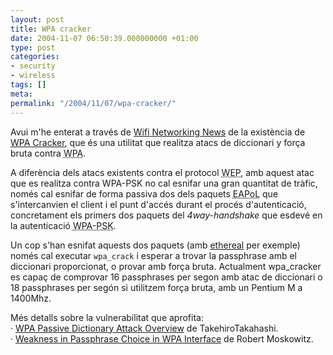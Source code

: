 ```yaml
---
layout: post
title: WPA cracker
date: 2004-11-07 06:50:39.000000000 +01:00
type: post
categories:
- security
- wireless
tags: []
meta:
permalink: "/2004/11/07/wpa-cracker/"
---
```

Avui m'he enterat a través de [Wifi Networking News](http://wifinetnews.com/archives/004428.html) de la existència de [WPA Cracker](http://www.tinypeap.com/page8.html), que és una utilitat que realitza atacs de diccionari y força bruta contra <acronym title="Wifi Protected Access">WPA</acronym>.

A diferència dels atacs existents contra el protocol <acronym title="Wired Equivalent Privacy">WEP</acronym>, amb aquest atac que es realitza contra WPA-PSK no cal esnifar una gran quantitat de tràfic, només cal esnifar de forma passiva dos dels paquets <acronym title="EAP over LAN">EAPoL</acronym> que s'intercanvien el client i el punt d'accés durant el procés d'autenticació, concretament els primers dos paquets del _4way-handshake_ que esdevé en la autenticació <acronym title="WPA Preshared Key">WPA-PSK</acronym>.

Un cop s'han esnifat aquests dos paquets (amb [ethereal](http://www.ethereal.com/) per exemple) només cal executar `wpa_crack` i esperar a trovar la passphrase amb el diccionari proporcionat, o provar amb força bruta. Actualment wpa\_cracker es capaç de comprovar 16 passphrases per segon amb atac de diccionari o 18 passphrases per segón si utilitzem força bruta, amb un Pentium M a 1400Mhz.

Més detalls sobre la vulnerabilitat que aprofita:  
· [WPA Passive Dictionary Attack Overview](http://www.tinypeap.com/docs/WPA_Passive_Dictionary_Attack_Overview.pdf) de TakehiroTakahashi.  
· [Weakness in Passphrase Choice in WPA Interface](http://wifinetnews.com/archives/002452.html) de Robert Moskowitz.

